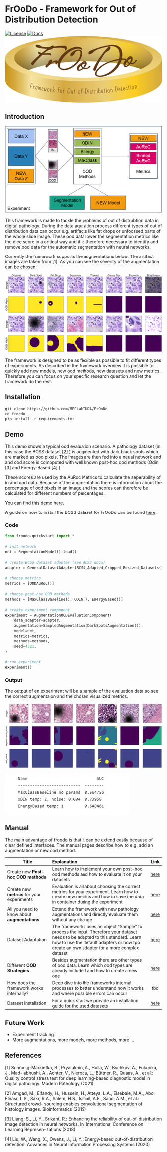 # FrOoDo - Framework for Out of Distribution Detection
[![License](https://img.shields.io/badge/License-MIT-brightgreen.svg)](LICENSE)
[![Docs](https://img.shields.io/badge/docs-available-blue.svg)](https://meclabtuda.github.io/M3d-Cam/)
![](imgs/FrOoDo_Logo.png "Framework Logo") 


## Introduction

![](imgs/FrOoDo.png "Framework Overview") 

This framework is made to tackle the problems of out of distrubtion data in digital pathology. During the data aquisition process different types of out of distribution data can occur e.g. artifacts like fat drops or unfocssed parts of the whole slide image. These ood data lower the segmentation metrics like the dice score in a critical way and it is therefore necessary to identify and remove ood data for the automatic segmentation with neural networks.

Currently the framework supports the augmentations below. The artifact images are taken from [1]. As you can see the severity of the augmentation can be chosen:

![](imgs/augmentations.png "Augmentation Samples with different scales/intensities") 

The framework is designed to be as flexible as possible to fit different types of experiments. As described in the framework overview it is possible to quickly add new models, new ood methods, new datasets and new metrics. Therefore you can focus on your specific research question and let the framework do the rest.



## Installation



```
git clone https://github.com/MECLabTUDA/FrOoDo
cd froodo
pip install -r requirements.txt
```

## Demo

This demo shows a typical ood evaluation scenario. A pathology dataset (in this case the BCSS dataset [2] ) is augmented with dark black spots which are marked as ood pixels. The images are then fed into a neual network and and ood score is comoputed with well known post-hoc ood methods (Odin [3] and Energy-Based [4] ). 

These scores are used by the AuRoc Metrics to calculate the seperability of in and ood data. Because of the augmentation there is information about the percentage of ood pixels in an image and the scores can therefore be calculated for different numbers of percentages.

You can find this demo [here](demo.ipynb).

A guide on how to install the BCSS dataset for FrOoDo can be found [here](docs/datasets/BCSS.md).

### Code
```python
from froodo.quickstart import *

# init network
net = SegmentationModel().load()

# create BCSS dataset adapter (see BCSS docu)
adapter = GeneralDatasetAdapter(BCSS_Adapted_Cropped_Resized_Datasets().test)

# choose metrics
metrics = [OODAuRoC()]

# choose post-hoc OOD methods
methods = [MaxClassBaseline(), ODIN(), EnergyBased()]

# create experiment component
experiment = AugmentationOODEvaluationComponent(
    data_adapter=adapter,
    augmentation=SampledAugmentation(DarkSpotsAugmentation()),
    model=net,
    metrics=metrics,
    methods=methods,
    seed=4321,
)

# run experiment
experiment()
```
### Output

The output of en experiment will be a sample of the evaluation data so see the correct augmentaion and the chosen visualized metrics.

![](imgs/samples.png "Augmentation Samples") 

![](imgs/metric2.png "AuRoC Metric") 





## Manual

The main advantage of froodo is that it can be extend easily because of clear defined interfaces. The manual pages describe how to e.g. add an augmentation or new ood method. 


Title | Explanation|  Link
-- | :-- | :--:
 Create new **Post-hoc OOD methods** | Learn how to implement your own post-hoc ood methods and how to evaluate it on your datasets |  [here](docs/NEW_METHOD.md)
Create new **metrics** for your experiments | Evaluation is all about choosing the correct metrics for your experiment. Learn how to create new metrics and how to save the data in container during the experiment | [here](docs/NEW_METRIC.md)
All you need to know about **augmentations** | Extend the framework with new pathology augmentations and directly evaluate them without any change | [here](docs/AUGMENTATION.md)
Dataset Adaptation | The frameworks uses an object "Sample" to process the input. Therefore your dataset needs to be adapted to this standard. Learn how to use the default adapters or how tpo create an own adapter for a more complex dataset | [here](docs/DATASET_ADAPTER.md)
Different **OOD Strategies** | Besides augmentation there are other types of ood data. Learn which ood types are already included and how to create a new one | [here](docs/OOD_STRATEGY.md)
How does the framework works internally?| Deep dive into the frameworks internal processes to better understand how it works and where possible errors can occur  | tbd
Dataset installation | For a quick start we provide an installation guide for the used datasets  | [here](docs/datasets/DATASET_OVERVIEW.md)

## Future Work

- Experiment tracking
- More augmentations, more models, more methods, more ...

## References
[1] Schömig-Markiefka, B., Pryalukhin, A., Hulla, W., Bychkov, A., Fukuoka, J., Mad-
abhushi, A., Achter, V., Nieroda, L., Büttner, R., Quaas, A., et al.: Quality control
stress test for deep learning-based diagnostic model in digital pathology. Modern
Pathology (2021)

[2] Amgad, M., Elfandy, H., Hussein, H., Atteya, L.A., Elsebaie, M.A., Abo Elnasr,
L.S., Sakr, R.A., Salem, H.S., Ismail, A.F., Saad, A.M., et al.: Structured crowd-
sourcing enables convolutional segmentation of histology images. Bioinformatics
(2019)

[3] Liang, S., Li, Y., Srikant, R.: Enhancing the reliability of out-of-distribution image
detection in neural networks. In: International Conference on Learning Represen-
tations (2018)

[4] Liu, W., Wang, X., Owens, J., Li, Y.: Energy-based out-of-distribution detection.
Advances in Neural Information Processing Systems (2020)







